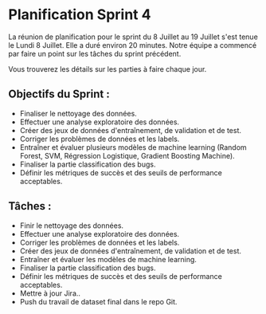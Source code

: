 # Planification Sprint 4

La réunion de planification pour le sprint du 8 Juillet au 19 Juillet s'est tenue le Lundi 8 Juillet. Elle a duré environ 20 minutes. Notre équipe a commencé par faire un point sur les tâches du sprint précédent.

Vous trouverez les détails sur les parties à faire chaque jour.

## Objectifs du Sprint :

- Finaliser le nettoyage des données.
- Effectuer une analyse exploratoire des données.
- Créer des jeux de données d'entraînement, de validation et de test.
- Corriger les problèmes de données et les labels.
- Entraîner et évaluer plusieurs modèles de machine learning (Random Forest, SVM, Régression Logistique, Gradient Boosting Machine).
- Finaliser la partie classification des bugs.
- Définir les métriques de succès et des seuils de performance acceptables.

## Tâches :

- Finir le nettoyage des données.
- Effectuer une analyse exploratoire des données.
- Corriger les problèmes de données et les labels.
- Créer des jeux de données d'entraînement, de validation et de test.
- Entraîner et évaluer les modèles de machine learning.
- Finaliser la partie classification des bugs.
- Définir les métriques de succès et des seuils de performance acceptables.
- Mettre à jour Jira..
- Push du travail de dataset final dans le repo Git.
